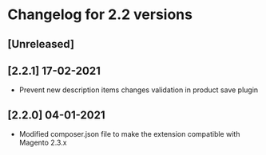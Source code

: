 # Changelog for 2.2 versions

## [Unreleased]

## [2.2.1] 17-02-2021

* Prevent new description items changes validation in product save plugin

## [2.2.0] 04-01-2021

* Modified composer.json file to make the extension compatible with Magento 2.3.x
